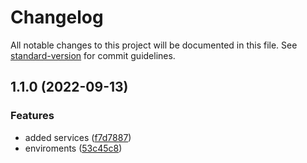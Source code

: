 # Changelog

All notable changes to this project will be documented in this file. See [standard-version](https://github.com/conventional-changelog/standard-version) for commit guidelines.

## 1.1.0 (2022-09-13)


### Features

* added services ([f7d7887](https://github.com/jaengustavof/travel_agency_CMS_Back/commit/f7d788730f92b268b822e368040b8c9e9892bd57))
* enviroments ([53c45c8](https://github.com/jaengustavof/travel_agency_CMS_Back/commit/53c45c8411533a23e117535920c21084bca3fd2d))
